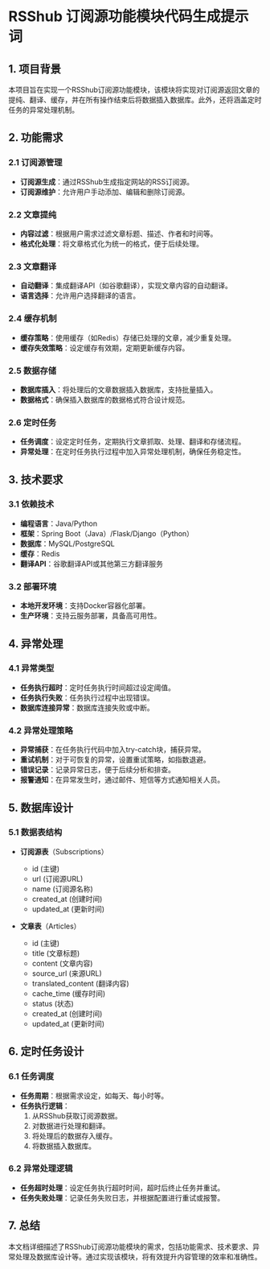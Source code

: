 # RSShub 订阅源功能模块代码生成提示词

## 1. 项目背景

本项目旨在实现一个RSShub订阅源功能模块，该模块将实现对订阅源返回文章的提纯、翻译、缓存，并在所有操作结束后将数据插入数据库。此外，还将涵盖定时任务的异常处理机制。

## 2. 功能需求

### 2.1 订阅源管理

- **订阅源生成**：通过RSShub生成指定网站的RSS订阅源。
- **订阅源维护**：允许用户手动添加、编辑和删除订阅源。

### 2.2 文章提纯

- **内容过滤**：根据用户需求过滤文章标题、描述、作者和时间等。
- **格式化处理**：将文章格式化为统一的格式，便于后续处理。

### 2.3 文章翻译

- **自动翻译**：集成翻译API（如谷歌翻译），实现文章内容的自动翻译。
- **语言选择**：允许用户选择翻译的语言。

### 2.4 缓存机制

- **缓存策略**：使用缓存（如Redis）存储已处理的文章，减少重复处理。
- **缓存失效策略**：设定缓存有效期，定期更新缓存内容。

### 2.5 数据存储

- **数据库插入**：将处理后的文章数据插入数据库，支持批量插入。
- **数据格式**：确保插入数据库的数据格式符合设计规范。

### 2.6 定时任务

- **任务调度**：设定定时任务，定期执行文章抓取、处理、翻译和存储流程。
- **异常处理**：在定时任务执行过程中加入异常处理机制，确保任务稳定性。

## 3. 技术要求

### 3.1 依赖技术

- **编程语言**：Java/Python
- **框架**：Spring Boot（Java）/Flask/Django（Python）
- **数据库**：MySQL/PostgreSQL
- **缓存**：Redis
- **翻译API**：谷歌翻译API或其他第三方翻译服务

### 3.2 部署环境

- **本地开发环境**：支持Docker容器化部署。
- **生产环境**：支持云服务部署，具备高可用性。

## 4. 异常处理

### 4.1 异常类型

- **任务执行超时**：定时任务执行时间超过设定阈值。
- **任务执行失败**：任务执行过程中出现错误。
- **数据库连接异常**：数据库连接失败或中断。

### 4.2 异常处理策略

- **异常捕获**：在任务执行代码中加入try-catch块，捕获异常。
- **重试机制**：对于可恢复的异常，设置重试策略，如指数退避。
- **错误记录**：记录异常日志，便于后续分析和排查。
- **报警通知**：在异常发生时，通过邮件、短信等方式通知相关人员。

## 5. 数据库设计

### 5.1 数据表结构

- **订阅源表**（Subscriptions）
  - id (主键)
  - url (订阅源URL)
  - name (订阅源名称)
  - created_at (创建时间)
  - updated_at (更新时间)

- **文章表**（Articles）
  - id (主键)
  - title (文章标题)
  - content (文章内容)
  - source_url (来源URL)
  - translated_content (翻译内容)
  - cache_time (缓存时间)
  - status (状态)
  - created_at (创建时间)
  - updated_at (更新时间)

## 6. 定时任务设计

### 6.1 任务调度

- **任务周期**：根据需求设定，如每天、每小时等。
- **任务执行逻辑**：
  1. 从RSShub获取订阅源数据。
  2. 对数据进行处理和翻译。
  3. 将处理后的数据存入缓存。
  4. 将数据插入数据库。

### 6.2 异常处理逻辑

- **任务超时处理**：设定任务执行超时时间，超时后终止任务并重试。
- **任务失败处理**：记录任务失败日志，并根据配置进行重试或报警。

## 7. 总结

本文档详细描述了RSShub订阅源功能模块的需求，包括功能需求、技术要求、异常处理及数据库设计等。通过实现该模块，将有效提升内容管理的效率和准确性。

